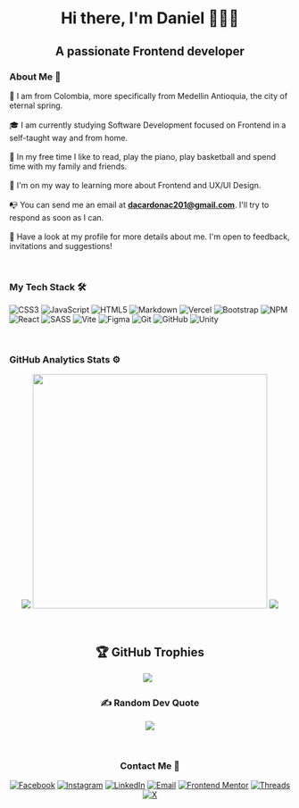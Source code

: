 <h1 align="center">Hi there, I'm Daniel 👋👨‍💻</h1>
<h2 align="center">A passionate Frontend developer</h2>


### About Me 📄

📍  I am from Colombia, more specifically from Medellin Antioquia, the city of eternal spring.<br><br>🎓  I am currently studying Software Development focused on Frontend in a self-taught way and from home.<br><br>🌱  In my free time I like to read, play the piano, play basketball and spend time with my family and friends.<br><br>🧠  I'm on my way to learning more about Frontend and UX/UI Design.<br><br>📭  You can send me an email at **dacardonac201@gmail.com**. I'll try to respond as soon as I can.<br><br>📄  Have a look at my profile for more details about me. I'm open to feedback, invitations and suggestions!

&nbsp;
### My Tech Stack 🛠

![CSS3](https://img.shields.io/badge/css3-%231572B6.svg?style=for-the-badge&logo=css3&logoColor=white) ![JavaScript](https://img.shields.io/badge/javascript-%23323330.svg?style=for-the-badge&logo=javascript&logoColor=%23F7DF1E) ![HTML5](https://img.shields.io/badge/html5-%23E34F26.svg?style=for-the-badge&logo=html5&logoColor=white) ![Markdown](https://img.shields.io/badge/markdown-%23000000.svg?style=for-the-badge&logo=markdown&logoColor=white) ![Vercel](https://img.shields.io/badge/vercel-%23000000.svg?style=for-the-badge&logo=vercel&logoColor=white) ![Bootstrap](https://img.shields.io/badge/bootstrap-%238511FA.svg?style=for-the-badge&logo=bootstrap&logoColor=white) ![NPM](https://img.shields.io/badge/NPM-%23CB3837.svg?style=for-the-badge&logo=npm&logoColor=white) ![React](https://img.shields.io/badge/react-%2320232a.svg?style=for-the-badge&logo=react&logoColor=%2361DAFB) ![SASS](https://img.shields.io/badge/SASS-hotpink.svg?style=for-the-badge&logo=SASS&logoColor=white) ![Vite](https://img.shields.io/badge/vite-%23646CFF.svg?style=for-the-badge&logo=vite&logoColor=white) ![Figma](https://img.shields.io/badge/figma-%23F24E1E.svg?style=for-the-badge&logo=figma&logoColor=white) ![Git](https://img.shields.io/badge/git-%23F05033.svg?style=for-the-badge&logo=git&logoColor=white) ![GitHub](https://img.shields.io/badge/github-%23121011.svg?style=for-the-badge&logo=github&logoColor=white) ![Unity](https://img.shields.io/badge/unity-%23000000.svg?style=for-the-badge&logo=unity&logoColor=white)


&nbsp;
### GitHub Analytics Stats ⚙️

<p align="center">
  <img src="https://github-readme-stats.vercel.app/api?username=Dacardonac&theme=one_dark_pro&hide_border=false&include_all_commits=false&count_private=false"/>
  <img src="https://github-readme-stats.vercel.app/api/top-langs/?username=Dacardonac&theme=one_dark_pro&hide_border=false&layout=compact" width="420"/>
  <img src="https://nirzak-streak-stats.vercel.app/?user=Dacardonac&theme=one_dark_pro&hide_border=false&"/>
</p>
&nbsp;

<div align="center">
  
## 🏆 GitHub Trophies
![](https://github-profile-trophy.vercel.app/?username=Dacardonac&theme=radical&no-frame=true&no-bg=false&margin-w=4)
&nbsp;

### ✍️ Random Dev Quote
![](https://quotes-github-readme.vercel.app/api?type=horizontal&theme=tokyonight)
</div>
&nbsp;
  
<div align="center">
  
### Contact Me 📲

[![Facebook](https://img.shields.io/badge/Facebook-%231877F2.svg?logo=Facebook&logoColor=white)](https://www.facebook.com/daniel.cardona.359778)
[![Instagram](https://img.shields.io/badge/Instagram-%23E4405F.svg?logo=Instagram&logoColor=white)](https://instagram.com/06___dc)
[![LinkedIn](https://img.shields.io/badge/LinkedIn-%230077B5.svg?logo=linkedin&logoColor=white)](https://linkedin.com/in/daniel-alejandro-cano-cardona)
[![Email](https://img.shields.io/badge/Email-D14836?logo=gmail&logoColor=white)](mailto:dacardonac201@gmail.com)
[![Frontend Mentor](https://img.shields.io/badge/Frontend%20Mentor-3F54A3?logo=frontendmentor&logoColor=white)](https://www.frontendmentor.io/profile/Dacardonac)
[![Threads](https://img.shields.io/badge/Threads-000000?logo=threads&logoColor=white)](https://www.threads.net/@06___dc)
[![X](https://img.shields.io/badge/X-000000?logo=x&logoColor=white)](https://x.com/Daniel_Ac201)
</div>

&nbsp;
